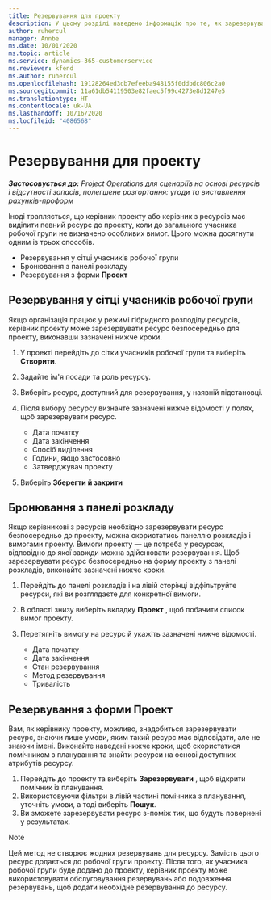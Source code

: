 ```yaml
---
title: Резервування для проекту
description: У цьому розділі наведено інформацію про те, як зарезервувати ресурс для проекту.
author: ruhercul
manager: Annbe
ms.date: 10/01/2020
ms.topic: article
ms.service: dynamics-365-customerservice
ms.reviewer: kfend
ms.author: ruhercul
ms.openlocfilehash: 19128264ed3db7efeeba948155f0ddbdc806c2a0
ms.sourcegitcommit: 11a61db54119503e82faec5f99c4273e8d1247e5
ms.translationtype: HT
ms.contentlocale: uk-UA
ms.lasthandoff: 10/16/2020
ms.locfileid: "4086568"
---
```

# <a name="book-to-a-project"></a>Резервування для проекту

_**Застосовується до:** Project Operations для сценаріїв на основі ресурсів і відсутності запасів, полегшене розгортання: угоди та виставлення рахунків-проформ_

Іноді трапляється, що керівник проекту або керівник з ресурсів має виділити певний ресурс до проекту, коли до загального учасника робочої групи не визначено особливих вимог. Цього можна досягнути одним із трьох способів.

- Резервування у сітці учасників робочої групи
- Бронювання з панелі розкладу
- Резервування з форми **Проект**

## <a name="book-from-the-team-member-grid"></a>Резервування у сітці учасників робочої групи

Якщо організація працює у режимі гібридного розподілу ресурсів, керівник проекту може зарезервувати ресурс безпосередньо для проекту, виконавши зазначені нижче кроки.

1. У проекті перейдіть до сітки учасників робочої групи та виберіть **Створити**.
2. Задайте ім'я посади та роль ресурсу.
3. Виберіть ресурс, доступний для резервування, у наявній підстановці.
4. Після вибору ресурсу визначте зазначені нижче відомості у полях, щоб зарезервувати ресурс.

    - Дата початку
    - Дата закінчення
    - Спосіб виділення
    - Години, якщо застосовно
    - Затверджувач проекту

6. Виберіть **Зберегти й закрити**

## <a name="book-from-the-schedule-board"></a>Бронювання з панелі розкладу

Якщо керівникові з ресурсів необхідно зарезервувати ресурс безпосередньо до проекту, можна скористатись панеллю розкладів і вимогами проекту. Вимоги проекту — це потреба у ресурсах, відповідно до якої завжди можна здійснювати резервування. Щоб зарезервувати ресурс безпосередньо на форму проекту з панелі розкладів, виконайте зазначені нижче кроки.

1. Перейдіть до панелі розкладів і на лівій сторінці відфільтруйте ресурси, які ви розглядаєте для конкретної вимоги.
2. В області знизу виберіть вкладку **Проект** , щоб побачити список вимог проекту.
3. Перетягніть вимогу на ресурс й укажіть зазначені нижче відомості.

    - Дата початку
    - Дата закінчення
    - Стан резервування
    - Метод резервування
    - Тривалість

## <a name="book-from-the-project-form"></a>Резервування з форми Проект

Вам, як керівнику проекту, можливо, знадобиться зарезервувати ресурс, знаючи лише умови, яким такий ресурс має відповідати, але не знаючи імені. Виконайте наведені нижче кроки, щоб скористатися помічником з планування та знайти ресурси на основі доступних атрибутів ресурсу. 

1. Перейдіть до проекту та виберіть **Зарезервувати** , щоб відкрити помічник із планування.
2. Використовуючи фільтри в лівій частині помічника з планування, уточніть умови, а тоді виберіть **Пошук**.
3. Ви зможете зарезервувати ресурс з-поміж тих, що будуть повернені у результатах.

> [!NOTE]
> Цей метод не створює жодних резервувань для ресурсу. Замість цього ресурс додається до робочої групи проекту. Після того, як учасника робочої групи буде додано до проекту, керівник проекту може використовувати обслуговування резервувань або подовження резервувань, щоб додати необхідне резервування до ресурсу.
